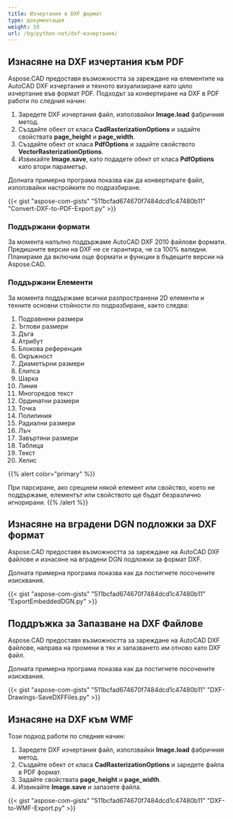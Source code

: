 ```yaml
---
title: Изчертания в DXF формат
type: документация
weight: 10
url: /bg/python-net/dxf-изчертания/
---
```


## **Изнасяне на DXF изчертания към PDF**

Aspose.CAD предоставя възможността за зареждане на елементите на AutoCAD DXF изчертания и тяхното визуализиране като цяло изчертание във формат PDF. Подходът за конвертиране на DXF в PDF работи по следния начин:

1. Заредете DXF изчертания файл, използвайки **Image.load** фабричния метод.
1. Създайте обект от класа **CadRasterizationOptions** и задайте свойствата **page_height** и **page_width**.
1. Създайте обект от класа **PdfOptions** и задайте свойството **VectorRasterizationOptions**.
1. Извикайте **Image.save**, като подадете обект от класа **PdfOptions** като втори параметър.

Долната примерна програма показва как да конвертирате файл, използвайки настройките по подразбиране.

{{< gist "aspose-com-gists" "511bcfad674670f7484dcd1c47480b11" "Convert-DXF-to-PDF-Export.py" >}}

### **Поддържани формати**

За момента напълно поддържаме AutoCAD DXF 2010 файлови формати. Предишните версии на DXF не се гарантира, че са 100% валидни. Планираме да включим още формати и функции в бъдещите версии на Aspose.CAD.

### **Поддържани Елементи**

За момента поддържаме всички разпространени 2D елементи и техните основни стойности по подразбиране, както следва:

1. Подравнени размери
1. Ъглови размери
1. Дъга
1. Атрибут
1. Блокова референция
1. Окръжност
1. Диаметърни размери
1. Елипса
1. Шарка
1. Линия
1. Многоредов текст
1. Ординатни размери
1. Точка
1. Полилиния
1. Радиални размери
1. Лъч
1. Завъртяни размери
1. Таблица
1. Текст
1. Хелис

{{% alert color="primary" %}}
  
При парсиране, ако срещнем някой елемент или свойство, което не поддържаме, елементът или свойството ще бъдат безразлично игнорирани.
{{% /alert %}}

## **Изнасяне на вградени DGN подложки за DXF формат**

Aspose.CAD предоставя възможността за зареждане на AutoCAD DXF файлове и изнасяне на вградени DGN подложки за формат DXF.

Долната примерна програма показва как да постигнете посочените изисквания.

{{< gist "aspose-com-gists" "511bcfad674670f7484dcd1c47480b11" "ExportEmbeddedDGN.py" >}}

## **Поддръжка за Запазване на DXF Файлове**

Aspose.CAD предоставя възможността за зареждане на AutoCAD DXF файлове, направа на промени в тях и запазването им отново като DXF файл.

Долната примерна програма показва как да постигнете посочените изисквания.

{{< gist "aspose-com-gists" "511bcfad674670f7484dcd1c47480b11" "DXF-Drawings-SaveDXFFiles.py" >}}

## **Изнасяне на DXF към WMF**

Този подход работи по следния начин:

1. Заредете DXF изчертания файл, използвайки **Image.load** фабричния метод.
1. Създайте обект от класа **CadRasterizationOptions** и заредете файла в PDF формат.
1. Задайте свойствата **page_height** и **page_width**.
1. Извикайте **Image.save** и запазете файла.

{{< gist "aspose-com-gists" "511bcfad674670f7484dcd1c47480b11" "DXF-to-WMF-Export.py" >}}
